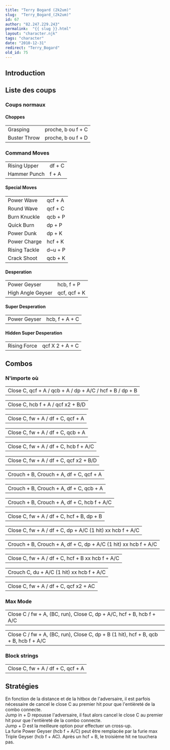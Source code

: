```yaml
---
title: "Terry Bogard (2k2um)"
slug:  "Terry_Bogard_(2k2um)"
id: 67
author: "82.247.229.243"
permalink:  "{{ slug }}.html"
layout: "character.njk"
tags: "character"
date: "2010-12-31"
redirect: "Terry_Bogard"
old_id: 75
---
```


## Introduction

## Liste des coups

### Coups normaux

#### Choppes

|              |                    |
|--------------|--------------------|
| Grasping     | proche, b ou f + C |
| Buster Throw | proche, b ou f + D |

### Command Moves

|              |        |
|--------------|--------|
| Rising Upper | df + C |
| Hammer Punch | f + A  |

#### Special Moves

|               |          |
|---------------|----------|
| Power Wave    | qcf + A  |
| Round Wave    | qcf + C  |
| Burn Knuckle  | qcb + P  |
| Quick Burn    | dp + P   |
| Power Dunk    | dp + K   |
| Power Charge  | hcf + K  |
| Rising Tackle | d\~u + P |
| Crack Shoot   | qcb + K  |

#### Desperation

|                   |              |
|-------------------|--------------|
| Power Geyser      | hcb, f + P   |
| High Angle Geyser | qcf, qcf + K |

#### Super Desperation

|              |                |
|--------------|----------------|
| Power Geyser | hcb, f + A + C |

#### Hidden Super Desperation

|              |                 |
|--------------|-----------------|
| Rising Force | qcf X 2 + A + C |

## Combos

### N'importe où

|                                                          |
|----------------------------------------------------------|
| Close C, qcf + A / qcb + A / dp + A/C / hcf + B / dp + B |

|                                   |
|-----------------------------------|
| Close C, hcb f + A / qcf x2 + B/D |

|                                   |
|-----------------------------------|
| Close C, fw + A / df + C, qcf + A |

|                                   |
|-----------------------------------|
| Close C, fw + A / df + C, qcb + A |

|                                       |
|---------------------------------------|
| Close C, fw + A / df + C, hcb f + A/C |

|                                        |
|----------------------------------------|
| Close C, fw + A / df + C, qcf x2 + B/D |

|                                         |
|-----------------------------------------|
| Crouch + B, Crouch + A, df + C, qcf + A |

|                                         |
|-----------------------------------------|
| Crouch + B, Crouch + A, df + C, qcb + A |

|                                             |
|---------------------------------------------|
| Crouch + B, Crouch + A, df + C, hcb f + A/C |

|                                           |
|-------------------------------------------|
| Close C, fw + A / df + C, hcf + B, dp + B |

|                                                           |
|-----------------------------------------------------------|
| Close C, fw + A / df + C, dp + A/C (1 hit) xx hcb f + A/C |

|                                                                 |
|-----------------------------------------------------------------|
| Crouch + B, Crouch + A, df + C, dp + A/C (1 hit) xx hcb f + A/C |

|                                                  |
|--------------------------------------------------|
| Close C, fw + A / df + C, hcf + B xx hcb f + A/C |

|                                           |
|-------------------------------------------|
| Crouch C, du + A/C (1 hit) xx hcb f + A/C |

|                                       |
|---------------------------------------|
| Close C, fw + A / df + C, qcf x2 + AC |

### Max Mode

|                                                                      |
|----------------------------------------------------------------------|
| Close C / fw + A, (BC, run), Close C, dp + A/C, hcf + B, hcb f + A/C |

|                                                                                     |
|-------------------------------------------------------------------------------------|
| Close C / fw + A, (BC, run), Close C, dp + B (1 hit), hcf + B, qcb + B, hcb f + A/C |

### Block strings

|                                   |
|-----------------------------------|
| Close C, fw + A / df + C, qcf + A |

## Stratégies

En fonction de la distance et de la hitbox de l'adversaire, il est
parfois nécessaire de cancel le close C au premier hit pour que
l'entièreté de la combo connecte.  
Jump in + D repousse l'adversaire, il faut alors cancel le close C au
premier hit pour que l'entièreté de la combo connecte.  
Jump + D est la meilleure option pour effectuer un cross-up.  
La furie Power Geyser (hcb f + A/C) peut être remplacée par la furie max
Triple Geyser (hcb f + AC). Après un hcf + B, le troisième hit ne
touchera pas.  
